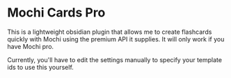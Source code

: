 # Mochi Cards Pro

This is a lightweight obsidian plugin that allows me to create flashcards quickly with Mochi using the premium API it supplies. It will only work if you have Mochi pro.

Currently, you'll have to edit the settings manually to specify your template ids to use this yourself.